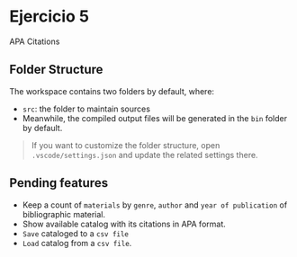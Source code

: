 # Ejercicio 5
APA Citations

## Folder Structure

The workspace contains two folders by default, where:

- `src`: the folder to maintain sources
- Meanwhile, the compiled output files will be generated in the `bin` folder by default.

> If you want to customize the folder structure, open `.vscode/settings.json` and update the related settings there.

## Pending features
- Keep a count of `materials` by `genre`, `author` and `year of publication` of bibliographic material.
- Show available catalog with its citations in APA format.
- `Save` cataloged to a `csv file`
- `Load` catalog from a `csv file`.
